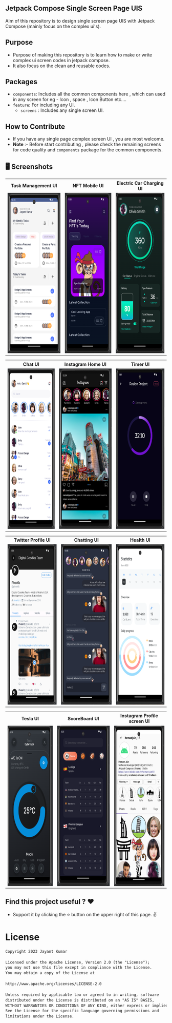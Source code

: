 ## Jetpack Compose Single Screen Page UIS

<p> Aim of this repository is to design single screen page UIS with Jetpack Compose (mainly focus on the complex ui's).</p>

## Purpose

- Purpose of making this repository is to learn how to make or write complex ui screen codes in
  jetpack compose.
- It also focus on the clean and reusable codes.

 ## Packages

- `components`: Includes all the common components here , which can used in any screen for eg - Icon , space , Icon Button etc....
- `feature`: For including any UI.
    - `screens` : Includes any single screen UI.

## How to Contribute

- If you have any single page complex screen UI , you are most welcome.
- **Note** :- Before start contributing , please check the remaining screens for code quality and `components` package for the common components.

## 🖥️ Screenshots

<table style="width:100%">
  <tr>
    <th>Task Management UI</th>
    <th>NFT Mobile UI</th>
    <th>Electric Car Charging UI</th>
  </tr>
  <tr>
    <td><img src="screenshots/taskManagement.png" height="500" alt="task_management"/></td>
    <td><img src="screenshots/NFT.png" height="500" alt="nft_mobile"/></td>
    <td><img src="screenshots/electric_car.png" height="500" alt="electric+_car"/></td>
  </tr>
</table>
<table style="width:100%">
  <tr>
    <th>Chat UI</th>
   <th>Instagram Home UI</th>
   <th>Timer UI</th>
  </tr>
  <tr>
    <td><img src="screenshots/chat.png" height="500" alt="chat_ui"/></td>
    <td><img src="screenshots/instagram.png" height="500" alt="insta_ui"/></td>
   <td><img src="screenshots/Timer.png" height="500" alt="timer_ui"/></td>
  </tr>
</table>

<table style="width:100%">
  <tr>
    <th>Twitter Profile UI</th>
    <th>Chatting UI</th>
    <th>Health UI</th>
  </tr>
  <tr>
    <td><img src="screenshots/twitter_profile.png" height="500" alt="twitter_profile_ui"/></td>
    <td><img src="screenshots/chatting.png" height="500" alt="chatting_ui"/></td>
    <td><img src="screenshots/health_ui.png" height="500" alt="health_ui"/></td>
  </tr>
</table>

<table style="width:100%">
  <tr>
    <th>Tesla UI</th>
    <th>ScoreBoard UI</th>
    <th>Instagram Profile screen UI</th>
  </tr>
  <tr>
    <td><img src="screenshots/tesla_ui.png" height="500" alt="tesla_ui"/></td>
    <td><img src="screenshots/scoreboard_ui.png" height="500" alt="scoreboard_ui"/></td>
    <td><img src="screenshots/insta_profile.png" height="500" alt="scoreboard_ui"/></td>
  </tr>
</table>

## Find this project useful ? ❤️

- Support it by clicking the ⭐️ button on the upper right of this page. ✌️

# License

```markdown
Copyright 2023 Jayant Kumar

Licensed under the Apache License, Version 2.0 (the "License");
you may not use this file except in compliance with the License.
You may obtain a copy of the License at

http://www.apache.org/licenses/LICENSE-2.0

Unless required by applicable law or agreed to in writing, software
distributed under the License is distributed on an "AS IS" BASIS,
WITHOUT WARRANTIES OR CONDITIONS OF ANY KIND, either express or implied.
See the License for the specific language governing permissions and
limitations under the License.
```
